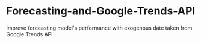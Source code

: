 # Forecasting-and-Google-Trends-API
Improve forecasting model's performance with exogenous date taken from Google Trends API
